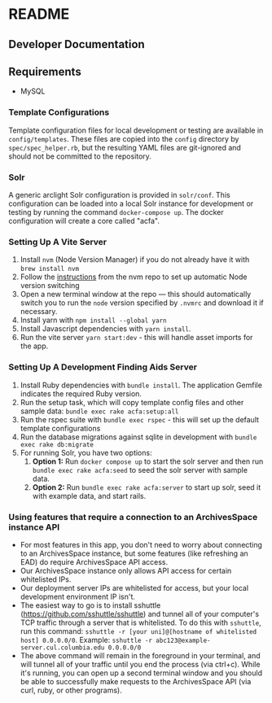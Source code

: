 # README

## Developer Documentation

## Requirements

* MySQL

### Template Configurations
Template configuration files for local development or testing are available
in `config/templates`. These files are copied into the `config` directory by
`spec/spec_helper.rb`, but the resulting YAML files are git-ignored and should
not be committed to the repository.

### Solr
A generic arclight Solr configuration is provided in `solr/conf`. This
configuration can be loaded into a local Solr instance for development or
testing by running the command `docker-compose up`. The docker configuration
will create a core called "acfa".

### Setting Up A Vite Server
1. Install `nvm` (Node Version Manager) if you do not already have it with `brew install nvm`
2. Follow the [instructions](https://github.com/nvm-sh/nvm?tab=readme-ov-file#calling-nvm-use-automatically-in-a-directory-with-a-nvmrc-file) from the nvm repo to set up automatic Node version switching
3. Open a new terminal window at the repo — this should automatically switch you to run the `node` version specified by `.nvmrc` and download it if necessary.
4. Install yarn with `npm install --global yarn`
5. Install Javascript dependencies with `yarn install`.
6. Run the vite server `yarn start:dev` - this will handle asset imports for the app.

### Setting Up A Development Finding Aids Server
1. Install Ruby dependencies with `bundle install`. The application Gemfile indicates the required Ruby version.
2. Run the setup task, which will copy template config files and other sample data: `bundle exec rake acfa:setup:all`
3. Run the rspec suite with `bundle exec rspec` - this will set up the default template configurations
4. Run the database migrations against sqlite in development with `bundle exec rake db:migrate`
5. For running Solr, you have two options:
   1. **Option 1:** Run `docker compose up` to start the solr server and then run `bundle exec rake acfa:seed` to seed the solr server with sample data.
   2. **Option 2:** Run `bundle exec rake acfa:server` to start up solr, seed it with example data, and start rails.

### Using features that require a connection to an ArchivesSpace instance API
- For most features in this app, you don't need to worry about connecting to an ArchivesSpace instance, but some features (like refreshing an EAD) do require ArchivesSpace API access.
- Our ArchivesSpace instance only allows API access for certain whitelisted IPs.
- Our deployment server IPs are whitelisted for access, but your local development environment IP isn't.
- The easiest way to go is to install sshuttle (https://github.com/sshuttle/sshuttle) and tunnel all of your computer's TCP traffic through a server that is whitelisted.  To do this with `sshuttle`, run this command: `sshuttle -r [your uni]@[hostname of whitelisted host] 0.0.0.0/0`.  Example: `sshuttle -r abc123@example-server.cul.columbia.edu 0.0.0.0/0`
- The above command will remain in the foreground in your terminal, and will tunnel all of your traffic until you end the process (via ctrl+c).  While it's running, you can open up a second terminal window and you should be able to successfully make requests to the ArchivesSpace API (via curl, ruby, or other programs).
